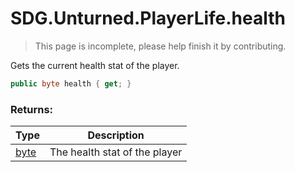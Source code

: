 # SDG.Unturned.PlayerLife.health

> This page is incomplete, please help finish it by contributing.

Gets the current health stat of the player.

```csharp
public byte health { get; }
```

### Returns:

Type | Description
------------ | -------------
[byte](https://docs.microsoft.com/en-us/dotnet/api/system.byte?view=netframework-3.5) | The health stat of the player
